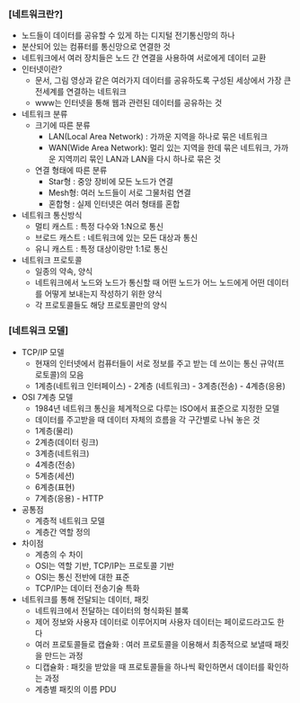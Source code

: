 ### [네트워크란?]

- 노드들이 데이터를 공유할 수 있게 하는 디지털 전기통신망의 하나
- 분산되어 있는 컴퓨터를 통신망으로 연결한 것
- 네트워크에서 여러 장치들은 노드 간 연결을 사용하여 서로에게 데이터 교환
- 인터넷이란?
  - 문서, 그림 영상과 같은 여러가지 데이터를 공유하도록 구성된 세상에서 가장 큰 전세계를 연결하는 네트워크
  - www는 인터넷을 통해 웹과 관련된 데이터를 공유하는 것
- 네트워크 분류
  - 크기에 따른 분류
    - LAN(Local Area Network) : 가까운 지역을 하나로 묶은 네트워크
    - WAN(Wide Area Network): 멀리 있는 지역을 한데 묶은 네트워크, 가까운 지역끼리 묶인 LAN과 LAN을 다시 하나로 묶은 것
  - 연결 형태에 따른 분류
    - Star형 : 중앙 장비에 모든 노드가 연결
    - Mesh형: 여러 노드들이 서로 그물처럼 연결
    - 혼합형 :  실제 인터넷은 여러 형태를 혼합
- 네트워크 통신방식
  - 멀티 캐스트 : 특정 다수와 1:N으로 통신
  - 브로드 캐스트 : 네트워크에 있는 모든 대상과 통신
  - 유니 캐스트 : 특정 대상이랑만 1:1로 통신
- 네트워크 프로토콜
  - 일종의 약속, 양식
  - 네트워크에서 노드와 노드가 통신할 때 어떤 노드가 어느 노드에게 어떤 데이터를 어떻게 보내는지 작성하기 위한 양식
  - 각 프로토콜들도 해당 프로토콜만의 양식
  
  

### [네트워크 모델]

- TCP/IP 모델
  - 현재의 인터넷에서 컴퓨터들이 서로 정보를 주고 받는 데 쓰이는 통신 규약(프로토콜)의 모음
  - 1계층(네트워크 인터페이스) - 2계층 (네트워크) - 3계층(전송) - 4계층(응용)
- OSI 7계층 모델
  - 1984년 네트워크 통신을 체계적으로 다루는 ISO에서 표준으로 지정한 모델
  - 데이터를 주고받을 때 데이터 자체의 흐름을 각 구간별로 나눠 놓은 것
  - 1계층(물리)
  - 2계층(데이터 링크)
  - 3계층(네트워크)
  - 4계층(전송)
  - 5계층(세션)
  - 6계층(표현)
  - 7계층(응용) - HTTP
- 공통점 
  - 계층적 네트워크 모델
  - 계층간 역할 정의
- 차이점 
  - 계층의 수 차이
  - OSI는 역할 기반, TCP/IP는 프로토콜 기반
  - OSI는 통신 전반에 대한 표준
  - TCP/IP는 데이터 전송기술 특화
- 네트워크를 통해 전달되는 데이터, 패킷
  - 네트워크에서 전달하는 데이터의 형식화된 블록
  - 제어 정보와 사용자 데이터로 이루어지며 사용자 데이터는 페이로드라고도 한다
  - 여러 프로토콜들로 캡슐화 : 여러 프로토콜을 이용해서 최종적으로 보낼때 패킷을 만드는 과정
  - 디캡슐화 :  패킷을 받았을 때 프로토콜들을 하나씩 확인하면서 데이터를 확인하는 과정
  - 계층별 패킷의 이름 PDU

